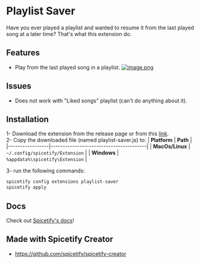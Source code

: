 # Playlist Saver

Have you ever played a playlist and wanted to resume it from the last played song at a later time? That's what this extension do.

## Features

- Play from the last played song in a playlist.
  [![image.png](https://i.postimg.cc/WbTsw9M8/image.png)](https://postimg.cc/ThN8RJN5)

## Issues

- Does not work with "Liked songs" playlist (can't do anything about it).

## Installation

1- Download the extension from the release page or from this [link](https://github.com/Samych02/Playlist-Saver/releases/latest/download/playlist-saver.js).<br>
2- Copy the downloaded file (named playlist-saver.js) to:
| **Platform** | **Path** |
|-----------------|----------------------------------------|
| **MacOs/Linux** | `~/.config/spicetify/Extension` |
| **Windows** | `%appdata%\spicetify\Extension` |

3- run the following commands:

```sh
spicetify config extensions playlist-saver
spicetify apply
```

## Docs

Check out [Spicetify's docs](https://spicetify.app/docs/development/spicetify-creator/the-basics)!

## Made with Spicetify Creator

- https://github.com/spicetify/spicetify-creator
